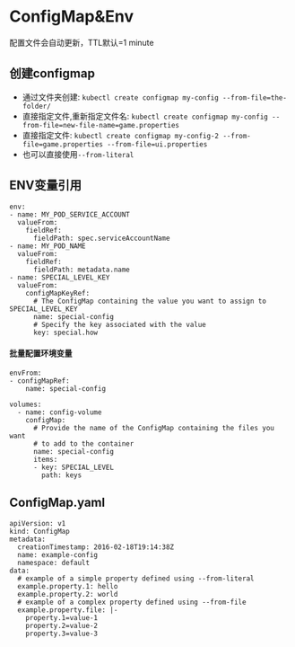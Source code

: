 # ConfigMap&Env
配置文件会自动更新，TTL默认=1 minute
## 创建configmap
- 通过文件夹创建: `kubectl create configmap my-config --from-file=the-folder/`
- 直接指定文件,重新指定文件名: `kubectl create configmap my-config --from-file=new-file-name=game.properties`
- 直接指定文件: `kubectl create configmap my-config-2 --from-file=game.properties --from-file=ui.properties`
- 也可以直接使用`--from-literal`
## ENV变量引用
```
env:
- name: MY_POD_SERVICE_ACCOUNT
  valueFrom:
    fieldRef:
      fieldPath: spec.serviceAccountName
- name: MY_POD_NAME
  valueFrom:
    fieldRef:
      fieldPath: metadata.name
- name: SPECIAL_LEVEL_KEY
  valueFrom:
    configMapKeyRef:
      # The ConfigMap containing the value you want to assign to SPECIAL_LEVEL_KEY
      name: special-config
      # Specify the key associated with the value
      key: special.how
```
#### 批量配置环境变量
```
envFrom:
- configMapRef:
    name: special-config
```
```
volumes:
  - name: config-volume
    configMap:
      # Provide the name of the ConfigMap containing the files you want
      # to add to the container
      name: special-config
      items:
      - key: SPECIAL_LEVEL
        path: keys
```
## ConfigMap.yaml
```
apiVersion: v1
kind: ConfigMap
metadata:
  creationTimestamp: 2016-02-18T19:14:38Z
  name: example-config
  namespace: default
data:
  # example of a simple property defined using --from-literal
  example.property.1: hello
  example.property.2: world
  # example of a complex property defined using --from-file
  example.property.file: |-
    property.1=value-1
    property.2=value-2
    property.3=value-3
```